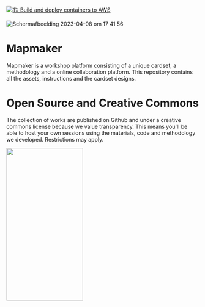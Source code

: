 [![🏗 Build and deploy containers to AWS](https://github.com/two-trick-pony-NL/mapmaker/actions/workflows/deploy.yml/badge.svg)](https://github.com/two-trick-pony-NL/mapmaker/actions/workflows/deploy.yml)

![Schermafbeelding 2023-04-08 om 17 41 56](https://user-images.githubusercontent.com/71013416/230730243-2166d24e-ae01-4985-bcf2-5f9cbefc396c.png)


# Mapmaker
Mapmaker is a workshop platform consisting of a unique cardset, a methodology and a online collaboration platform.
This repository contains all the assets, instructions and the cardset designs. 

# Open Source and Creative Commons
The collection of works are published on Github and under a creative commons license because we value transparency. This means you'll be able to host your own sessions using the materials, code and methodology we developed. Restrictions may apply. 

<img src="[https://camo.githubusercontent.com/...](https://user-images.githubusercontent.com/71013416/230729888-010487e6-f7ea-4a55-9ae8-ea670e57e7a0.png)" data-canonical-src="https://gyazo.com/eb5c5741b6a9a16c692170a41a49c858.png" width="200" height="400" />
